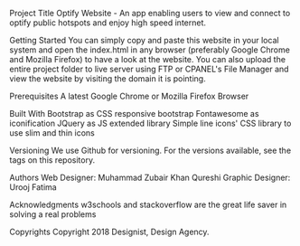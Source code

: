Project Title
Optify Website - An app enabling users to view and connect to optify public hotspots and enjoy high speed internet.

Getting Started
You can simply copy and paste this website in your local system and open the index.html in any browser (preferably Google Chrome and Mozilla Firefox) to have a look at the website. You can also upload the entire project folder to live server using FTP or CPANEL's File Manager and view the website by visiting the domain it is pointing.

Prerequisites
A latest Google Chrome or Mozilla Firefox Browser

Built With
Bootstrap as CSS responsive bootstrap
Fontawesome as iconification
JQuery as JS extended library
Simple line icons' CSS library to use slim and thin icons

Versioning
We use Github for versioning. For the versions available, see the tags on this repository.

Authors
Web Designer: Muhammad Zubair Khan Qureshi
Graphic Designer: Urooj Fatima

Acknowledgments
w3schools and stackoverflow are the great life saver in solving a real problems

Copyrights
Copyright 2018 Designist, Design Agency.